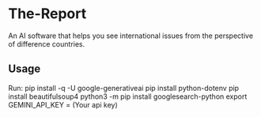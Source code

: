 # The-Report
An AI software that helps you see international issues from the perspective of difference countries.

## Usage
Run:
pip install -q -U google-generativeai
pip install python-dotenv
pip install beautifulsoup4
python3 -m pip install googlesearch-python
export GEMINI_API_KEY = (Your api key)